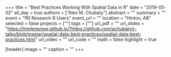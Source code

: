 +++
title = "Best Practices Working With Spatial Data in R"
date = "2019-05-02"
all_day = true
authors = ["Alex M. Chubaty"]
abstract = ""
summary = ""
event = "fRI Research R Users"
event_url = ""
location = "Hinton, AB"
selected = false
projects = [""]
tags = [""]
url_pdf = ""
url_slides = "https://htmlpreview.github.io/?https://github.com/achubaty/r-talks/blob/master/spatial-data-best-practices/spatial-data-best-practices.html"
url_video = ""
url_code = ""
math = false
highlight = true

[header]
image = ""
caption = ""
+++

